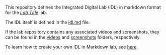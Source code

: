 <!--
TODO: Replace "Lab Title" with the actual title of the lab, and
"http://hyperlink.to.lab" with a hyperlink to the lab in the LMS, and then
remove the italic enclosures surrounding the hyperlink.
-->
This repository defines the Integrated Digital Lab (IDL) in markdown format for
the *[Lab Title](http://hyperlink.to.lab)* lab.

The IDL itself is defined in the [idl.md](/idl.md) file.

If the lab repository contains any associated videos and screenshots, they can
be found in the [videos](/videos) and [screenshots](/screenshots) folders,
respectively.

To learn how to create your own IDL in Markdown lab, see
[here](https://github.com/LearnOnDemandSystems/idl-md). 